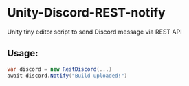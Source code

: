 # Unity-Discord-REST-notify
Unity tiny editor script to send Discord message via REST API

## Usage:
```cs
var discord = new RestDiscord(...)
await discord.Notify("Build uploaded!")
```
